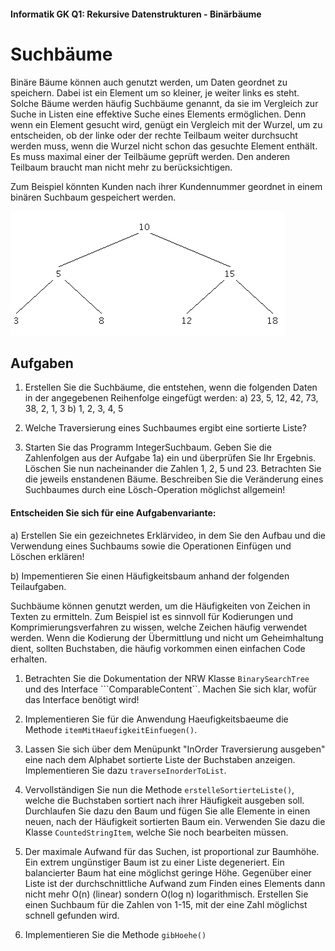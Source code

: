 #### Informatik GK Q1: Rekursive Datenstrukturen - Binärbäume

# Suchbäume

Binäre Bäume können auch genutzt werden, um Daten geordnet zu speichern. Dabei ist ein Element um so kleiner, je weiter links es steht. Solche Bäume werden häufig Suchbäume genannt, da sie im Vergleich zur Suche in Listen eine effektive Suche eines Elements ermöglichen. Denn wenn ein Element gesucht wird, genügt ein Vergleich mit der Wurzel, um zu entscheiden, ob der linke oder der rechte Teilbaum weiter durchsucht werden muss, wenn die Wurzel nicht schon das gesuchte Element enthält. Es muss maximal einer der Teilbäume geprüft werden. Den anderen Teilbaum braucht man nicht mehr zu berücksichtigen.

Zum Beispiel könnten Kunden nach ihrer Kundennummer geordnet in einem binären Suchbaum gespeichert werden.

![Ein Suchbaum mit Integer Zahlen](img/IntegerSuchBaum.png)

## Aufgaben

1. Erstellen Sie die Suchbäume, die entstehen, wenn die folgenden Daten in der angegebenen Reihenfolge eingefügt werden:
a) 23, 5, 12, 42, 73, 38, 2, 1, 3
b) 1, 2, 3, 4, 5

2. Welche Traversierung eines Suchbaumes ergibt eine sortierte Liste?

3. Starten Sie das Programm IntegerSuchbaum. Geben Sie die Zahlenfolgen aus der Aufgabe 1a) ein und überprüfen Sie Ihr Ergebnis. Löschen Sie nun nacheinander die Zahlen 1, 2, 5 und 23. Betrachten Sie die jeweils enstandenen Bäume. Beschreiben Sie die Veränderung eines Suchbaumes durch eine Lösch-Operation möglichst allgemein!

#### Entscheiden Sie sich für eine Aufgabenvariante:

a) Erstellen Sie ein gezeichnetes Erklärvideo, in dem Sie den Aufbau und die Verwendung eines Suchbaums sowie die Operationen Einfügen und Löschen erklären!

b) Impementieren Sie einen Häufigkeitsbaum anhand der folgenden Teilaufgaben.

Suchbäume  können genutzt werden, um die Häufigkeiten von Zeichen in Texten zu ermitteln. Zum Beispiel ist es sinnvoll für Kodierungen und Komprimierungsverfahren zu wissen, welche Zeichen häufig verwendet werden. Wenn die Kodierung der Übermittlung und nicht um Geheimhaltung dient, sollten Buchstaben, die häufig vorkommen einen einfachen Code erhalten.

1. Betrachten Sie die Dokumentation der NRW Klasse ```BinarySearchTree``` und des Interface ```ComparableContent``. Machen Sie sich klar, wofür das Interface benötigt wird!

2. Implementieren Sie für die Anwendung Haeufigkeitsbaeume die Methode ```itemMitHaeufigkeitEinfuegen()```.

3. Lassen Sie sich über dem Menüpunkt "InOrder Traversierung ausgeben" eine nach dem Alphabet sortierte Liste der Buchstaben anzeigen. Implementieren Sie dazu ```traverseInorderToList```.

4. Vervollständigen Sie nun die Methode ```erstelleSortierteListe()```, welche die Buchstaben sortiert nach ihrer Häufigkeit ausgeben soll. Durchlaufen Sie dazu den Baum und fügen Sie alle Elemente in einen neuen, nach der Häufigkeit sortierten Baum ein. Verwenden Sie dazu die Klasse ```CountedStringItem```, welche Sie noch bearbeiten müssen.

5. Der maximale Aufwand für das Suchen, ist proportional zur Baumhöhe. Ein extrem ungünstiger Baum ist zu einer Liste degeneriert. Ein balancierter Baum hat eine möglichst geringe Höhe. Gegenüber einer Liste ist der durchschnittliche Aufwand zum Finden eines Elements dann nicht mehr O(n) (linear) sondern O(log n) logarithmisch. Erstellen Sie einen Suchbaum für die Zahlen von 1-15, mit der eine Zahl möglichst schnell gefunden wird.

6. Implementieren Sie die Methode ```gibHoehe()```
